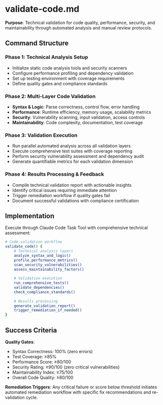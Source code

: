 # validate-code.md

**Purpose**: Technical validation for code quality, performance, security, and maintainability through automated analysis and manual review protocols.

## Command Structure

### Phase 1: Technical Analysis Setup
- Initialize static code analysis tools and security scanners
- Configure performance profiling and dependency validation
- Set up testing environment with coverage requirements
- Define quality gates and compliance standards

### Phase 2: Multi-Layer Code Validation
- **Syntax & Logic**: Parse correctness, control flow, error handling
- **Performance**: Runtime efficiency, memory usage, scalability metrics
- **Security**: Vulnerability scanning, input validation, access controls
- **Maintainability**: Code complexity, documentation, test coverage

### Phase 3: Validation Execution
- Run parallel automated analysis across all validation layers
- Execute comprehensive test suites with coverage reporting
- Perform security vulnerability assessment and dependency audit
- Generate quantifiable metrics for each validation dimension

### Phase 4: Results Processing & Feedback
- Compile technical validation report with actionable insights
- Identify critical issues requiring immediate attention
- Trigger remediation workflow if quality gates fail
- Document successful validations with compliance certification

## Implementation

Execute through Claude Code Task Tool with comprehensive technical assessment:

```bash
# Code validation workflow
validate_code() {
    # Technical analysis layers
    analyze_syntax_and_logic()
    profile_performance_metrics()
    scan_security_vulnerabilities()
    assess_maintainability_factors()
    
    # Validation execution
    run_comprehensive_tests()
    validate_dependencies()
    check_compliance_standards()
    
    # Results processing
    generate_validation_report()
    trigger_remediation_if_needed()
}
```

## Success Criteria

**Quality Gates**:
- Syntax Correctness: 100% (zero errors)
- Test Coverage: ≥85%
- Performance Score: ≥80/100
- Security Rating: ≥90/100 (zero critical vulnerabilities)
- Maintainability Index: ≥75/100
- Overall Code Quality: ≥80/100

**Remediation Triggers**: Any critical failure or score below threshold initiates automated remediation workflow with specific fix recommendations and re-validation cycle.
